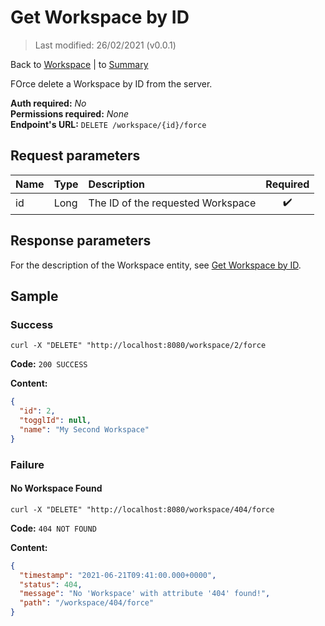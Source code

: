 # Get Workspace by ID

> Last modified: 26/02/2021 (v0.0.1)

Back to [Workspace](../Workspace.md) | to [Summary](../../README.md)

FOrce delete a Workspace by ID from the server.

**Auth required:** _No_  
**Permissions required:** _None_  
**Endpoint's URL:** `DELETE /workspace/{id}/force`

## Request parameters

| Name | Type | Description | Required |
|:--|:--|:--|:--:|
| id | Long | The ID of the requested Workspace | ✔️ |

## Response parameters

For the description of the Workspace entity, see [Get Workspace by ID](Get-Workspace-by-ID.md).

## Sample

### Success

```shell
curl -X "DELETE" "http://localhost:8080/workspace/2/force
```

**Code:** `200 SUCCESS`

**Content:**

```json
{
  "id": 2,
  "togglId": null,
  "name": "My Second Workspace"
}
```

### Failure

#### No Workspace Found

```shell
curl -X "DELETE" "http://localhost:8080/workspace/404/force
```

**Code:** `404 NOT FOUND`

**Content:**

```json
{
  "timestamp": "2021-06-21T09:41:00.000+0000",
  "status": 404,
  "message": "No 'Workspace' with attribute '404' found!",
  "path": "/workspace/404/force"
}
```